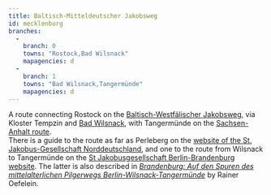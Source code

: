 ```yaml
---
title: Baltisch-Mitteldeutscher Jakobsweg
id: mecklenburg
branches:
  -
    branch: 0
    towns: "Rostock,Bad Wilsnack"
    mapagencies: d
  -
    branch: 1
    towns: "Bad Wilsnack,Tangermünde"
    mapagencies: d
---
```


A route connecting Rostock on the [Baltisch-Westfälischer Jakobsweg][0], via Kloster Tempzin and [Bad Wilsnack][1], with Tangermünde on the [Sachsen-Anhalt route][2].  
There is a guide to the route as far as Perleberg on the [website of the St. Jakobus-Gesellschaft Norddeutschland][3], and one to the route from Wilsnack to Tangermünde on the [St Jakobusgesellschaft Berlin-Brandenburg website][4]. The latter is also described in [_Brandenburg: Auf den Spuren des mittelalterlichen Pilgerwegs Berlin-Wilsnack-Tangermünde_][5] by Rainer Oefelein.

[0]: baltica.html
[1]: wilsnack.html
[2]: sachsenanhalt.html
[3]: http://www.jakobsweg-norddeutschland.de/
[4]: http://www.jakobusgesellschaft-berlin-brandenburg.de/7.html
[5]: http://www.amazon.de/exec/obidos/ASIN/3866861893/europaischefe-21